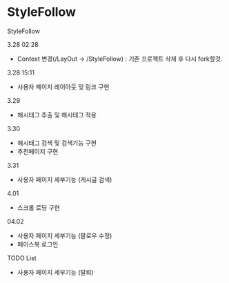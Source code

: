 # StyleFollow
StyleFollow

3.28 02:28
 - Context 변경(/LayOut -> /StyleFollow) : 기존 프로젝트 삭제 후 다시 fork할것.
 
3.28 15:11
 - 사용자 페이지 레이아웃 및 링크 구현
 
3.29
 - 해시태그 추출 및 해시태그 적용
 
3.30
 - 해시태그 검색 및 검색기능 구현
 - 추천페이지 구현
 
3.31
 - 사용자 페이지 세부기능 (게시글 검색)
 
4.01
 - 스크롤 로딩 구현
 
04.02
 - 사용자 페이지 세부기능 (팔로우 수정)
 - 페이스북 로그인
 
 TODO List
  - 사용자 페이지 세부기능 (탈퇴)
